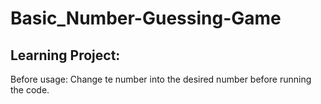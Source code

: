 # Basic_Number-Guessing-Game

## Learning Project:
Before usage:
    Change te number into the desired number before running the code.